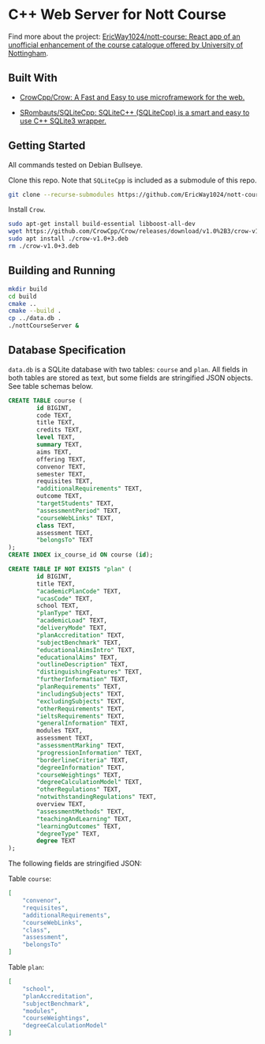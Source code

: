 # C++ Web Server for Nott Course

Find more about the project: [EricWay1024/nott-course: React app of an unofficial enhancement of the course catalogue offered by University of Nottingham](https://github.com/EricWay1024/nott-course).

## Built With

- [CrowCpp/Crow: A Fast and Easy to use microframework for the web.](https://github.com/CrowCpp/Crow)

- [SRombauts/SQLiteCpp: SQLiteC++ (SQLiteCpp) is a smart and easy to use C++ SQLite3 wrapper.](https://github.com/SRombauts/SQLiteCpp)

## Getting Started

All commands tested on Debian Bullseye.

Clone this repo. Note that 
`SQLiteCpp` is included as a submodule of this repo.

```bash
git clone --recurse-submodules https://github.com/EricWay1024/nott-course-server-cpp.git
```

Install `Crow`.

```bash
sudo apt-get install build-essential libboost-all-dev
wget https://github.com/CrowCpp/Crow/releases/download/v1.0%2B3/crow-v1.0+3.deb
sudo apt install ./crow-v1.0+3.deb
rm ./crow-v1.0+3.deb
```

## Building and Running

```bash
mkdir build
cd build
cmake ..
cmake --build .
cp ../data.db .
./nottCourseServer &
```

## Database Specification

`data.db` is a SQLite database with two tables: `course` and `plan`. All fields in both tables are stored as text, but some fields are stringified JSON objects. See table schemas below.

```sql
CREATE TABLE course (
        id BIGINT, 
        code TEXT, 
        title TEXT, 
        credits TEXT, 
        level TEXT, 
        summary TEXT, 
        aims TEXT, 
        offering TEXT, 
        convenor TEXT, 
        semester TEXT, 
        requisites TEXT, 
        "additionalRequirements" TEXT, 
        outcome TEXT, 
        "targetStudents" TEXT, 
        "assessmentPeriod" TEXT, 
        "courseWebLinks" TEXT, 
        class TEXT, 
        assessment TEXT, 
        "belongsTo" TEXT
);
CREATE INDEX ix_course_id ON course (id);

CREATE TABLE IF NOT EXISTS "plan" (
        id BIGINT, 
        title TEXT, 
        "academicPlanCode" TEXT, 
        "ucasCode" TEXT, 
        school TEXT, 
        "planType" TEXT, 
        "academicLoad" TEXT, 
        "deliveryMode" TEXT, 
        "planAccreditation" TEXT, 
        "subjectBenchmark" TEXT, 
        "educationalAimsIntro" TEXT, 
        "educationalAims" TEXT, 
        "outlineDescription" TEXT, 
        "distinguishingFeatures" TEXT, 
        "furtherInformation" TEXT, 
        "planRequirements" TEXT, 
        "includingSubjects" TEXT, 
        "excludingSubjects" TEXT, 
        "otherRequirements" TEXT, 
        "ieltsRequirements" TEXT, 
        "generalInformation" TEXT, 
        modules TEXT, 
        assessment TEXT, 
        "assessmentMarking" TEXT, 
        "progressionInformation" TEXT, 
        "borderlineCriteria" TEXT, 
        "degreeInformation" TEXT, 
        "courseWeightings" TEXT, 
        "degreeCalculationModel" TEXT, 
        "otherRegulations" TEXT, 
        "notwithstandingRegulations" TEXT, 
        overview TEXT, 
        "assessmentMethods" TEXT, 
        "teachingAndLearning" TEXT, 
        "learningOutcomes" TEXT, 
        "degreeType" TEXT, 
        degree TEXT
);
```
The following fields are stringified JSON:

Table `course`:
```json
[
    "convenor",
    "requisites",
    "additionalRequirements",
    "courseWebLinks",
    "class",
    "assessment",
    "belongsTo"
]
```

Table `plan`:

```json
[
    "school",
    "planAccreditation",
    "subjectBenchmark",
    "modules",
    "courseWeightings",
    "degreeCalculationModel"
]
```


